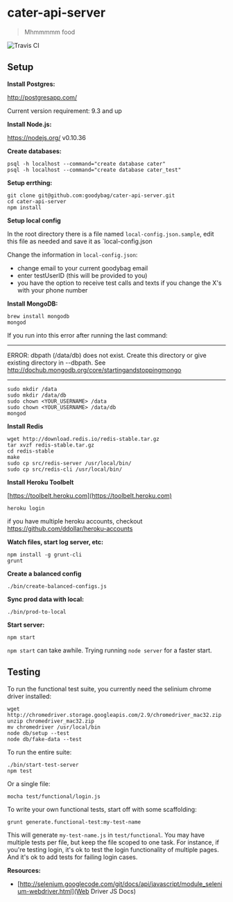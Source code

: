 # cater-api-server

> Mhmmmmm food

![Travis CI](https://magnum.travis-ci.com/goodybag/cater-api-server.svg?token=Y9pCkdx3gqFuzfxv2XR4)

## Setup

__Install Postgres:__

http://postgresapp.com/

Current version requirement: 9.3 and up

__Install Node.js:__

https://nodejs.org/  v0.10.36

__Create databases:__

```
psql -h localhost --command="create database cater"
psql -h localhost --command="create database cater_test"
```

__Setup errthing:__

```
git clone git@github.com:goodybag/cater-api-server.git
cd cater-api-server
npm install
```

__Setup local config__

In the root directory there is a file named `local-config.json.sample`, edit
this file as needed and save it as `local-config.json

Change the information in `local-config.json`:  
- change email to your current goodybag email  
- enter testUserID (this will be provided to you)  
- you have the option to receive test calls and texts if you change the X's with your phone number

__Install MongoDB:__

```
brew install mongodb
mongod
```

If you run into this error after running the last command:
********************************************************
 ERROR: dbpath (/data/db) does not exist.
 Create this directory or give existing directory in --dbpath.
 See http://dochub.mongodb.org/core/startingandstoppingmongo
********************************************************


```
sudo mkdir /data
sudo mkdir /data/db
sudo chown <YOUR_USERNAME> /data
sudo chown <YOUR_USERNAME> /data/db
mongod
```

__Install Redis__

```
wget http://download.redis.io/redis-stable.tar.gz
tar xvzf redis-stable.tar.gz
cd redis-stable
make
sudo cp src/redis-server /usr/local/bin/
sudo cp src/redis-cli /usr/local/bin/
```

__Install Heroku Toolbelt__

[https://toolbelt.heroku.com](https://toolbelt.heroku.com)

```
heroku login
```

if you have multiple heroku accounts, checkout https://github.com/ddollar/heroku-accounts

__Watch files, start log server, etc:__

```
npm install -g grunt-cli
grunt
```

__Create a balanced config__
```
./bin/create-balanced-configs.js
```

__Sync prod data with local:__

```
./bin/prod-to-local
```

__Start server:__

```
npm start
```

`npm start` can take awhile. Trying running `node server` for a faster start.

## Testing

To run the functional test suite, you currently need the selinium chrome driver installed:

```
wget http://chromedriver.storage.googleapis.com/2.9/chromedriver_mac32.zip
unzip chromedriver_mac32.zip
mv chromedriver /usr/local/bin
node db/setup --test
node db/fake-data --test
```

To run the entire suite:

```
./bin/start-test-server
npm test
```

Or a single file:

```
mocha test/functional/login.js
```

To write your own functional tests, start off with some scaffolding:

```
grunt generate.functional-test:my-test-name
```

This will generate `my-test-name.js` in `test/functional`. You may have multiple tests per file, but keep the file scoped to one task. For instance, if you're testing login, it's ok to test the login functionality of multiple pages. And it's ok to add tests for failing login cases.

__Resources:__

* [http://selenium.googlecode.com/git/docs/api/javascript/module_selenium-webdriver.html](Web Driver JS Docs)
